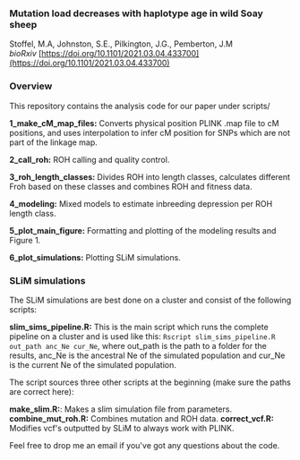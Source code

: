 ### Mutation load decreases with haplotype age in wild Soay sheep
Stoffel, M.A, Johnston, S.E., Pilkington, J.G., Pemberton, J.M  
*bioRxiv* [https://doi.org/10.1101/2021.03.04.433700](https://doi.org/10.1101/2021.03.04.433700)  

### Overview
This repository contains the analysis code for our paper under scripts/

**1_make_cM_map_files:** Converts physical position PLINK .map file to cM positions, and uses interpolation to infer cM position for SNPs which are not part of the linkage map.

**2_call_roh:** ROH calling and quality control.

**3_roh_length_classes:** Divides ROH into length classes, calculates different Froh based on these classes and combines ROH and fitness data.

**4_modeling:** Mixed models to estimate inbreeding depression per ROH length class.

**5_plot_main_figure:** Formatting and plotting of the modeling results and Figure 1.

**6_plot_simulations:** Plotting SLiM simulations. 

 ### SLiM simulations
 
 The SLiM simulations are best done on a cluster and consist of the following scripts:
 
 **slim_sims_pipeline.R:** This is the main script which runs the complete pipeline on a cluster and is used like this: `Rscript slim_sims_pipeline.R out_path anc_Ne cur_Ne`, where out_path is the path to a folder for the results, anc_Ne is the ancestral Ne of the simulated population and cur_Ne is the current Ne of the simulated population.
 
The script sources three other scripts at the beginning (make sure the paths are correct here):

**make_slim.R:**: Makes a slim simulation file from parameters.
**combine_mut_roh.R:** Combines mutation and ROH data.
**correct_vcf.R:** Modifies vcf's outputted by SLiM to always work with PLINK. 

Feel free to drop me an email if you've got any questions about the code.